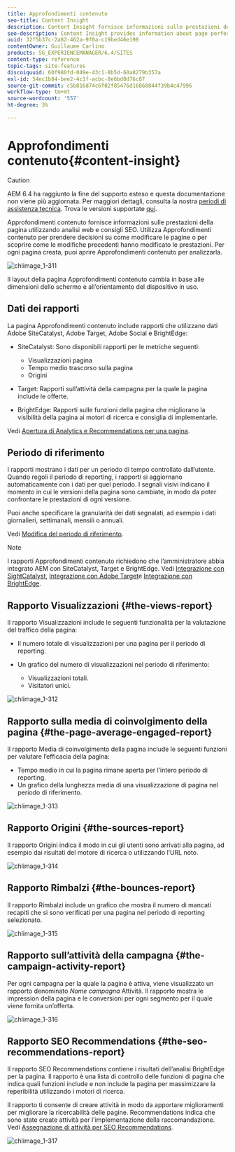 ```yaml
---
title: Approfondimenti contenuto
seo-title: Content Insight
description: Content Insight fornisce informazioni sulle prestazioni della pagina utilizzando l’analisi web e i consigli SEO
seo-description: Content Insight provides information about page performance using web analytics and SEO recommendation
uuid: 32f5b37c-2a82-462a-9f0a-c19bed46e198
contentOwner: Guillaume Carlino
products: SG_EXPERIENCEMANAGER/6.4/SITES
content-type: reference
topic-tags: site-features
discoiquuid: 60f980fd-049e-43c1-8b5d-60a8279b357a
exl-id: 54ec1b84-bee2-4c1f-acbc-8e6bd0d76c87
source-git-commit: c5b816d74c6f02f85476d16868844f39b4c47996
workflow-type: tm+mt
source-wordcount: '557'
ht-degree: 3%

---
```


# Approfondimenti contenuto{#content-insight}

>[!CAUTION]
>
>AEM 6.4 ha raggiunto la fine del supporto esteso e questa documentazione non viene più aggiornata. Per maggiori dettagli, consulta la nostra [periodi di assistenza tecnica](https://helpx.adobe.com/it/support/programs/eol-matrix.html). Trova le versioni supportate [qui](https://experienceleague.adobe.com/docs/).

Approfondimenti contenuto fornisce informazioni sulle prestazioni della pagina utilizzando analisi web e consigli SEO. Utilizza Approfondimenti contenuto per prendere decisioni su come modificare le pagine o per scoprire come le modifiche precedenti hanno modificato le prestazioni. Per ogni pagina creata, puoi aprire Approfondimenti contenuto per analizzarla.

![chlimage_1-311](assets/chlimage_1-311.png)

Il layout della pagina Approfondimenti contenuto cambia in base alle dimensioni dello schermo e all’orientamento del dispositivo in uso.

## Dati dei rapporti

La pagina Approfondimenti contenuto include rapporti che utilizzano dati Adobe SiteCatalyst, Adobe Target, Adobe Social e BrightEdge:

* SiteCatalyst: Sono disponibili rapporti per le metriche seguenti:

   * Visualizzazioni pagina
   * Tempo medio trascorso sulla pagina
   * Origini

* Target: Rapporti sull’attività della campagna per la quale la pagina include le offerte.
* BrightEdge: Rapporti sulle funzioni della pagina che migliorano la visibilità della pagina ai motori di ricerca e consiglia di implementarle.

Vedi [Apertura di Analytics e Recommendations per una pagina](/help/sites-authoring/ci-analyze.md#opening-analytics-and-recommendations-for-a-page).

## Periodo di riferimento

I rapporti mostrano i dati per un periodo di tempo controllato dall’utente. Quando regoli il periodo di reporting, i rapporti si aggiornano automaticamente con i dati per quel periodo. I segnali visivi indicano il momento in cui le versioni della pagina sono cambiate, in modo da poter confrontare le prestazioni di ogni versione.

Puoi anche specificare la granularità dei dati segnalati, ad esempio i dati giornalieri, settimanali, mensili o annuali.

Vedi [Modifica del periodo di riferimento](/help/sites-authoring/ci-analyze.md#changing-the-reporting-period).

>[!NOTE]
>
>I rapporti Approfondimenti contenuto richiedono che l’amministratore abbia integrato AEM con SiteCatalyst, Target e BrightEdge. Vedi [Integrazione con SightCatalyst](/help/sites-administering/adobeanalytics.md), [Integrazione con Adobe Target](/help/sites-administering/target.md)e [Integrazione con BrightEdge](/help/sites-administering/brightedge.md).

## Rapporto Visualizzazioni {#the-views-report}

Il rapporto Visualizzazioni include le seguenti funzionalità per la valutazione del traffico della pagina:

* Il numero totale di visualizzazioni per una pagina per il periodo di reporting.
* Un grafico del numero di visualizzazioni nel periodo di riferimento:

   * Visualizzazioni totali.
   * Visitatori unici.

![chlimage_1-312](assets/chlimage_1-312.png)

## Rapporto sulla media di coinvolgimento della pagina {#the-page-average-engaged-report}

Il rapporto Media di coinvolgimento della pagina include le seguenti funzioni per valutare l’efficacia della pagina:

* Tempo medio in cui la pagina rimane aperta per l’intero periodo di reporting.
* Un grafico della lunghezza media di una visualizzazione di pagina nel periodo di riferimento.

![chlimage_1-313](assets/chlimage_1-313.png)

## Rapporto Origini {#the-sources-report}

Il rapporto Origini indica il modo in cui gli utenti sono arrivati alla pagina, ad esempio dai risultati del motore di ricerca o utilizzando l’URL noto.

![chlimage_1-314](assets/chlimage_1-314.png)

## Rapporto Rimbalzi {#the-bounces-report}

Il rapporto Rimbalzi include un grafico che mostra il numero di mancati recapiti che si sono verificati per una pagina nel periodo di reporting selezionato.

![chlimage_1-315](assets/chlimage_1-315.png)

## Rapporto sull’attività della campagna {#the-campaign-activity-report}

Per ogni campagna per la quale la pagina è attiva, viene visualizzato un rapporto denominato *Nome campagna* Attività. Il rapporto mostra le impression della pagina e le conversioni per ogni segmento per il quale viene fornita un’offerta.

![chlimage_1-316](assets/chlimage_1-316.png)

## Rapporto SEO Recommendations {#the-seo-recommendations-report}

Il rapporto SEO Recommendations contiene i risultati dell’analisi BrightEdge per la pagina. Il rapporto è una lista di controllo delle funzioni di pagina che indica quali funzioni include e non include la pagina per massimizzare la reperibilità utilizzando i motori di ricerca.

Il rapporto ti consente di creare attività in modo da apportare miglioramenti per migliorare la ricercabilità delle pagine. Recommendations indica che sono state create attività per l&#39;implementazione della raccomandazione. Vedi [Assegnazione di attività per SEO Recommendations](/help/sites-authoring/ci-analyze.md#assigning-tasks-for-seo-recommendations).

![chlimage_1-317](assets/chlimage_1-317.png)
